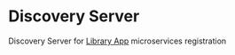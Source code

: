 # Discovery Server

Discovery Server for [Library App](https://github.com/arvisit/modsen-lib-app) microservices registration